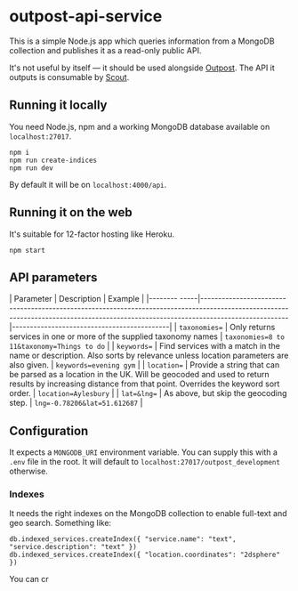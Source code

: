 # outpost-api-service

This is a simple Node.js app which queries information from a MongoDB collection and publishes it as a read-only public API.

It's not useful by itself — it should be used alongside [Outpost](https://github.com/wearefuturegov/outpost). The API it outputs is consumable by [Scout](https://github.com/wearefuturegov/scout-x).

## Running it locally

You need Node.js, npm and a working MongoDB database available on `localhost:27017`.

```
npm i
npm run create-indices
npm run dev
```

By default it will be on `localhost:4000/api`.

## Running it on the web

It's suitable for 12-factor hosting like Heroku.

```
npm start
```

## API parameters

| Parameter     | Description                                                                                                                                                                        | Example                                    |
|--------  -----|------------------------------------------------------------------------------------------------------------------------------------------------------------------------------------|--------------------------------------------|
| `taxonomies=` | Only returns services in one or more of the supplied taxonomy names                                                                                                                | `taxonomies=8 to 11&taxonomy=Things to do` |
| `keywords=`   | Find services with a match in the name or description. Also sorts by relevance unless location parameters are also given.                                                          | `keywords=evening gym`                     |
| `location=`   | Provide a string that can be parsed as a location in the UK. Will be geocoded and used to return results by increasing distance from that point. Overrides the keyword sort order. | `location=Aylesbury`                       |
| `lat=&lng=`   | As above, but skip the geocoding step.                                                                                                                                             | `lng=-0.78206&lat=51.612687`               |

## Configuration

It expects a `MONGODB_URI` environment variable. You can supply this with a `.env` file in the root. It will default to `localhost:27017/outpost_development` otherwise.

### Indexes

It needs the right indexes on the MongoDB collection to enable full-text and geo search. Something like:

```
db.indexed_services.createIndex({ "service.name": "text", "service.description": "text" })
db.indexed_services.createIndex({ "location.coordinates": "2dsphere" })
```

You can cr